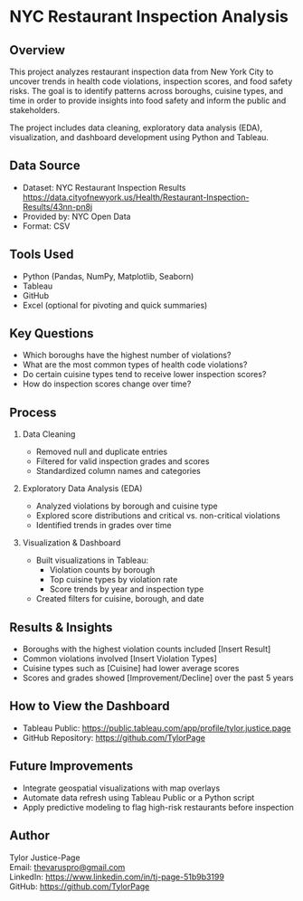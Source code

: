 NYC Restaurant Inspection Analysis
==================================

Overview
--------
This project analyzes restaurant inspection data from New York City to uncover trends in health code violations, inspection scores, and food safety risks. The goal is to identify patterns across boroughs, cuisine types, and time in order to provide insights into food safety and inform the public and stakeholders.

The project includes data cleaning, exploratory data analysis (EDA), visualization, and dashboard development using Python and Tableau.

Data Source
-----------
- Dataset: NYC Restaurant Inspection Results
  https://data.cityofnewyork.us/Health/Restaurant-Inspection-Results/43nn-pn8j
- Provided by: NYC Open Data
- Format: CSV

Tools Used
----------
- Python (Pandas, NumPy, Matplotlib, Seaborn)
- Tableau
- GitHub
- Excel (optional for pivoting and quick summaries)

Key Questions
-------------
- Which boroughs have the highest number of violations?
- What are the most common types of health code violations?
- Do certain cuisine types tend to receive lower inspection scores?
- How do inspection scores change over time?

Process
-------
1. Data Cleaning
   - Removed null and duplicate entries
   - Filtered for valid inspection grades and scores
   - Standardized column names and categories

2. Exploratory Data Analysis (EDA)
   - Analyzed violations by borough and cuisine type
   - Explored score distributions and critical vs. non-critical violations
   - Identified trends in grades over time

3. Visualization & Dashboard
   - Built visualizations in Tableau:
     * Violation counts by borough
     * Top cuisine types by violation rate
     * Score trends by year and inspection type
   - Created filters for cuisine, borough, and date

Results & Insights
------------------
- Boroughs with the highest violation counts included [Insert Result]
- Common violations involved [Insert Violation Types]
- Cuisine types such as [Cuisine] had lower average scores
- Scores and grades showed [Improvement/Decline] over the past 5 years

How to View the Dashboard
--------------------------
- Tableau Public: https://public.tableau.com/app/profile/tylor.justice.page
- GitHub Repository: https://github.com/TylorPage

Future Improvements
-------------------
- Integrate geospatial visualizations with map overlays
- Automate data refresh using Tableau Public or a Python script
- Apply predictive modeling to flag high-risk restaurants before inspection

Author
------
Tylor Justice-Page  
Email: thevaruspro@gmail.com  
LinkedIn: https://www.linkedin.com/in/tj-page-51b9b3199  
GitHub: https://github.com/TylorPage
